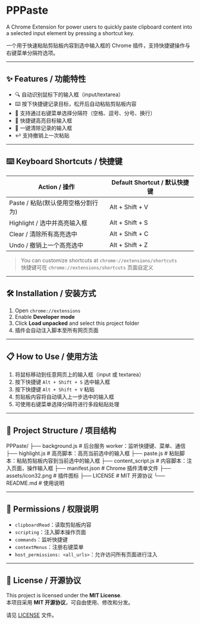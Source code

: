 # PPPaste

A Chrome Extension for power users to quickly paste clipboard content into a selected input element by pressing a shortcut key.

一个用于快速粘贴剪贴板内容到选中输入框的 Chrome 插件，支持快捷键操作与右键菜单分隔符选项。

---

## ✨ Features / 功能特性

- 🔍 自动识别鼠标下的输入框（input/textarea）
- ⌨️ 按下快捷键记录目标，松开后自动粘贴剪贴板内容
- 📎 支持通过右键菜单选择分隔符（空格、逗号、分号、换行）
- 🌈 快捷键高亮目标输入框
- 🧹 一键清除记录的输入框
- ↩️ 支持撤销上一次粘贴

---

## ⌨️ Keyboard Shortcuts / 快捷键

| Action / 操作    | Default Shortcut / 默认快捷键 |
| ---------------- | ----------------------------- |
| Paste / 粘贴(默认使用空格分割行为)     | Alt + Shift + V               |
| Highlight / 选中并高亮输入框 | Alt + Shift + S               |
| Clear / 清除所有高亮选中     | Alt + Shift + C               |
| Undo / 撤销上一个高亮选中      | Alt + Shift + Z               |

> You can customize shortcuts at `chrome://extensions/shortcuts`  
> 快捷键可在 `chrome://extensions/shortcuts` 页面自定义

---

## 🛠 Installation / 安装方式

1. Open `chrome://extensions`
2. Enable **Developer mode**
3. Click **Load unpacked** and select this project folder
4. 插件会自动注入脚本至所有网页页面

---

## 📋 How to Use / 使用方法

1. 将鼠标移动到任意网页上的输入框（input 或 textarea）
2. 按下快捷键 `Alt + Shift + S` 选中输入框
3. 按下快捷键 `Alt + Shift + V` 粘贴
4. 剪贴板内容将自动填入上一步选中的输入框
5. 可使用右键菜单选择分隔符进行多段粘贴处理

---

## 📁 Project Structure / 项目结构

PPPaste/
├── background.js # 后台服务 worker：监听快捷键、菜单、通信
├── highlight.js # 高亮脚本：高亮当前选中的输入框
├── paste.js # 粘贴脚本：粘贴剪贴板内容到当前选中的输入框
├── content_script.js # 内容脚本：注入页面，操作输入框
├── manifest.json # Chrome 插件清单文件
├── assets/icon32.png # 插件图标
├── LICENSE # MIT 开源协议
└── README.md # 使用说明

---

## 🔐 Permissions / 权限说明

- `clipboardRead`：读取剪贴板内容
- `scripting`：注入脚本操作页面
- `commands`：监听快捷键
- `contextMenus`：注册右键菜单
- `host_permissions: <all_urls>`：允许访问所有页面进行注入

---

## 📄 License / 开源协议

This project is licensed under the **MIT License**.  
本项目采用 **MIT 开源协议**，可自由使用、修改和分发。

请见 [LICENSE](./LICENSE) 文件。
